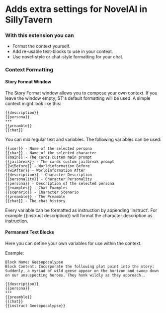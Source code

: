 # Adds extra settings for NovelAI in SillyTavern

### With this extension you can

* Format the context yourself.
* Add re-usable text-blocks to use in your context.
* Use novel-style or chat-style formatting for your chat.

### Context Formatting
#### Story Format Window
The Story Format window allows you to compose your own context. If you leave the window empty, ST's default formatting will be used. A simple context might look like this:
```
{{description}}
{{persona}}
***
{{preamble}}
{{chat}}
```
You can mix regular text and variables. The following variables can be used:
```
{{user}} - Name of the selected persona
{{char}} - Name of the selected character
{{main}} - The cards custom main prompt
{{jailbreak}} - The cards custom jailbreak prompt
{{wiBefore}} - Worldinformation Before
{{wiAfter}} - Worldinformation After
{{description}} - Character Description
{{personality}} - Character Personality
{{persona}} - Description of the selected persona
{{examples}} - Chat Examples
{{scenario}} - Character Scenario
{{preamble}} - The Preamble
{{chat}} - The chat history
```
Every variable can be formatted as instruction by appending 'instruct'. For example {{instruct description}} will format the character description as instruction.

#### Permanent Text Blocks
Here you can define your own variables for use within the context.

Example:
```
Block Name: Geesepocalypse
Block Content: Incorporate the following plot point into the story: Suddenly, a myriad of wild geese appear on the horizon and swoop down on our unsuspecting heroes. They honk wildly as they approach..
```
``` 
{{description}}
{{persona}}
***
{{preamble}}
{{chat}}
{{instruct Geesepocalypse}}
```
